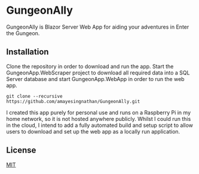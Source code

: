# GungeonAlly

GungeonAlly is Blazor Server Web App for aiding your adventures in Enter the Gungeon.

## Installation

Clone the repository in order to download and run the app. Start the GungeonApp.WebScraper project to download all required data into a SQL Server database
and start GungeonApp.WebApp in order to run the web app.

```
git clone --recursive https://github.com/amayesingnathan/GungeonAlly.git
```

I created this app purely for personal use and runs on a Raspberry Pi in my home network, so it is not hosted anywhere publicly. 
Whilst I could run this in the cloud, I intend to add a fully automated build and setup 
script to allow users to download and set up the web app as a locally run application. 

## License

[MIT](https://github.com/amayesingnathan/GungeonAlly/blob/853f50efad19096b372358652fa4c8971b2a1250/README.md)
